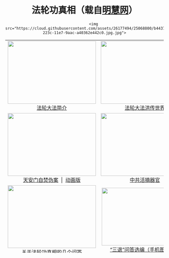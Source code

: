 <div align="center">

# 法轮功真相（载自<a href="links.htm">明慧网</a>）

			<img src="https://cloud.githubusercontent.com/assets/26177494/25068800/b4437596-223c-11e7-9aac-a40362e442c0.jpg.jpg">
<table border="0" width="700" id="table1" height="678">
		<tr align=center>
			<td height="220"><a href="fldfjj.html">
			<img border="0" src="https://cloud.githubusercontent.com/assets/26177494/25068800/b4437596-223c-11e7-9aac-a40362e442c0.jpg.jpg" width="280" height="200"></a><br>
			<a href="fldfjj.html">法轮大法简介</a></td>
			<td height="220"><a href="fldfhcsj.html">
			<img border="0" src="https://cloud.githubusercontent.com/assets/26177494/25068799/b442874e-223c-11e7-9e2c-4db4bbac87ed.jpg.jpg" width="280" height="200"></a><br>
			<a href="fldfhcsj.html">法轮大法洪传世界</a></td>
		</tr>
		<tr align=center>
			<td>
			<a href="zfzx.htm">
			<img border="0" src="https://cloud.githubusercontent.com/assets/26177494/25068804/b44c3e38-223c-11e7-8b85-b3c54b6cf88b.jpg.jpg" width="280" height="200"><br>
			天安门自焚伪案</a> <span lang="en-us">&nbsp;</span>|<span lang="en-us"> </span>&nbsp;<a href="zfpjdh-1.htm">动画版</a></td>
			<td><a href="huozhaizhenxiang.htm">
			<img border="0" src="https://cloud.githubusercontent.com/assets/26177494/25068780/b42cddd6-223c-11e7-886f-bdef820abb9b.png.png" width="280" height="200"><br>
			中共活摘器官</a></td>
		</tr>
		<tr align=center>
			<td><a href="qna.htm">
			<img border="0" src="https://cloud.githubusercontent.com/assets/26177494/25068798/b4424a72-223c-11e7-8e7d-76de100c6cfd.jpg.jpg" width="280" height="200"><br>
			关于法轮功真相的几个问答</a></td>
			<td>
			<a href="https://cloud.githubusercontent.com/assets/26177494/25068802/b4451ed2-223c-11e7-91a7-19e9062db778.jpg-content.jpg">
			<img border="0" src="https://cloud.githubusercontent.com/assets/26177494/25068802/b4451ed2-223c-11e7-91a7-19e9062db778.jpg.jpg" width="275" height="184"></a><br>
			<a href="images/三退问答-内容.jpg">
			“三退”问答选编（手机图片版）</a></td>
		</tr>
	</table>
</div>
